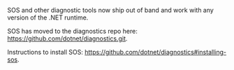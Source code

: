 SOS and other diagnostic tools now ship out of band and work with any version of the .NET runtime.

SOS has moved to the diagnostics repo here: https://github.com/dotnet/diagnostics.git.

Instructions to install SOS: https://github.com/dotnet/diagnostics#installing-sos.
